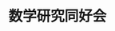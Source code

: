 ---
title: '数学研究同好会'
photo: '/images/photo-of-mathematics.png'   
logo: '/images/newExperience.png'
textup: '昨年度誕生しました数学研究会同好会です！「数研って何をしているんだろう」と思ったらぜひ足を運んで見てください。算数、数学が苦手な人でも大歓迎です。ぜひ来てね。文化祭に向けてたくさんの問題を作ったり様々な活動をしてきました。ここではその中の1問を紹介します。【問】p,q,rは異なる素数(pq)^r+(rp)^q+(qr)^pをpqrで割った余りを求めよ.数研に足を運んで答え合わせをしてみてね！'
building: '中学教室棟'
floor: '2' 
location: '1-2'
categoly: '2'
---